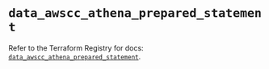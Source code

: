 # `data_awscc_athena_prepared_statement`

Refer to the Terraform Registry for docs: [`data_awscc_athena_prepared_statement`](https://registry.terraform.io/providers/hashicorp/awscc/0.70.0/docs/data-sources/athena_prepared_statement).
